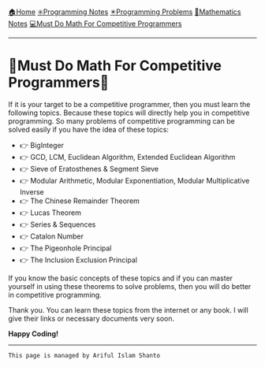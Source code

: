 [🏠Home](https://shanto-swe029.github.io/)
[✳️Programming Notes](https://shanto-swe029.github.io/programmingnotes)
[✴️Programming Problems](https://shanto-swe029.github.io/programmingproblems)
[🔢Mathematics Notes](https://shanto-swe029.github.io/mathematicsnotes)
[💻Must Do Math For Competitive Programmers](https://shanto-swe029.github.io/must-do-math-cp/home)

***

# 	📢Must Do Math For Competitive Programmers📢

If it is your target to be a competitive programmer, then you must learn the following topics. Because these topics will directly help you in competitive programming. So many problems of competitive programming can be solved easily if you have the idea of these topics:

- 👉 BigInteger
- 👉 GCD, LCM, Euclidean Algorithm, Extended Euclidean Algorithm
- 👉 Sieve of Eratosthenes & Segment Sieve
- 👉 Modular Arithmetic, Modular Exponentiation, Modular Multiplicative Inverse
- 👉 The Chinese Remainder Theorem
- 👉 Lucas Theorem
- 👉 Series & Sequences
- 👉 Catalon Number
- 👉 The Pigeonhole Principal
- 👉 The Inclusion Exclusion Principal

If you know the basic concepts of these topics and if you can master yourself in using these theorems to solve problems, then you will do better in competitive programming.

Thank you. You can learn these topics from the internet or any book. I will give their links or necessary documents very soon.

**Happy Coding!**

***

`This page is managed by Ariful Islam Shanto`

